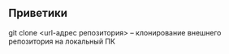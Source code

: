## Приветики


git clone <url-адрес репозитория> – клонирование внешнего репозитория на  локальный ПК

